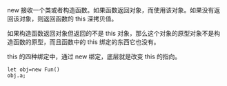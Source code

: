 new 接收一个类或者构造函数。如果函数返回对象，而使用该对象。如果没有返回该对象，则返回函数的 this 深拷贝值。

如果构造函数返回对象但返回的不是 this 对象，那么这个对象的原型对象不是构造函数的原型，而且函数中的 this 绑定的东西它也没有。

this 的四种绑定中，通过 new 绑定，底层就是改变 this 的指向。
```
let obj=new Fun()
obj.a;
```